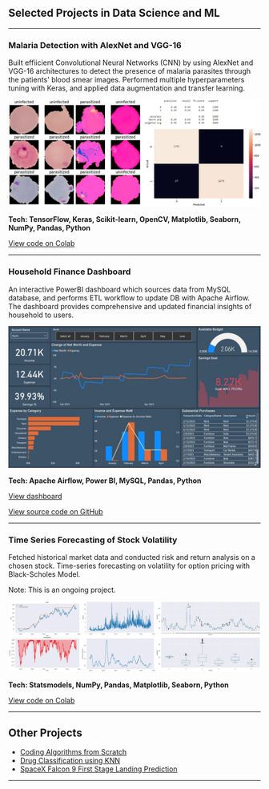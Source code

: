 ## Selected Projects in Data Science and ML

---

### Malaria Detection with AlexNet and VGG-16

Built effiicient Convolutional Neural Networks (CNN) by using AlexNet and VGG-16 architectures to detect the presence of malaria parasites through the patients' blood smear images. Performed multiple hyperparameters tuning with Keras, and applied data augmentation and transfer learning.

<img src="images/combined.jpg?raw=true/">

**Tech: TensorFlow, Keras, Scikit-learn, OpenCV, Matplotlib, Seaborn, NumPy, Pandas, Python**

[View code on Colab](https://colab.research.google.com/drive/1zoN5EvAs-e6wUjjWoObtwMhaX7CSozF6?usp=sharing)

---

### Household Finance Dashboard
An interactive PowerBI dashboard which sources data from MySQL database, and performs ETL workflow to update DB with Apache Airflow. The dashboard provides comprehensive and updated financial insights of household to users.

<img src="images/dashboard_preview.jpg?raw=true"/>

**Tech: Apache Airflow, Power BI, MySQL, Pandas, Python**

[View dashboard](https://app.powerbi.com/view?r=eyJrIjoiMTM1OWJjOTEtNTVmNi00ZGJlLTkwNmQtOTMxNDEyNDQzYzk3IiwidCI6IjdkMjRjMTUwLWQwNjUtNGRjZS1hMmZmLWU1Y2M5ODM5ZDNmNSJ9)

[View source code on GitHub](https://github.com/Kevin-qt/Household-Finance-Dashboard)

---
### Time Series Forecasting of Stock Volatility
Fetched historical market data and conducted risk and return analysis on a chosen stock. Time-series forecasting on volatility for option pricing with Black-Scholes Model.

Note: This is an ongoing project.

<img src="images/series_thumbnail.jpg?raw=true"/>

**Tech: Statsmodels, NumPy, Pandas, Matplotlib, Seaborn, Python**

[View code on Colab](https://colab.research.google.com/drive/1ADqyFJQCGciPTFJj6FgY9R9Bc1aNJlF0?usp=sharing)

---


## Other Projects

- [Coding Algorithms from Scratch](https://github.com/Kevin-qt/Coding-Algorithms-from-Scratch)
- [Drug Classification using KNN](https://github.com/Kevin-qt/DrugABC-Classification)
- [SpaceX Falcon 9 First Stage Landing Prediction](https://github.com/Kevin-qt/SpaceX-Falcon-9-First-Stage-Landing-Prediction)

---
